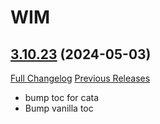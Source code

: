 # WIM

## [3.10.23](https://github.com/Legacy-of-Sylvanaar/wow-instant-messenger/tree/3.10.23) (2024-05-03)
[Full Changelog](https://github.com/Legacy-of-Sylvanaar/wow-instant-messenger/compare/3.10.22...3.10.23) [Previous Releases](https://github.com/Legacy-of-Sylvanaar/wow-instant-messenger/releases)

- bump toc for cata  
- Bump vanilla toc  

